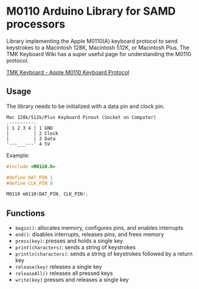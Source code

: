 # M0110 Arduino Library for SAMD processors

Library implementing the Apple M0110(A) keyboard protocol to send keystrokes to a Macintosh 128K, Macintosh 512K, or Macintosh Plus. The TMK Keyboard Wiki has a super useful page for understanding the M0110 protocol.

[TMK Keyboard - Apple M0110 Keyboard Protocol](https://github.com/tmk/tmk_keyboard/wiki/Apple-M0110-Keyboard-Protocol)

## Usage

The library needs to be initialized with a data pin and clock pin.

```
Mac 128k/512k/Plus Keyboard Pinout (Socket on Computer)
.---------.
| 1 2 3 4 | 1 GND
|         | 2 Clock
|         | 3 Data
'---___---' 4 5V
```

Example:

```cpp
#include <M0110.h>

#define DAT_PIN 1
#define CLK_PIN 0

M0110 m0110(DAT_PIN, CLK_PIN);
```

## Functions

- `begin()`: allocates memory, configures pins, and enables interrupts
- `end()`: disables interrupts, releases pins, and frees memory
- `press(key)`: presses and holds a single key
- `print(characters)`: sends a string of keystrokes
- `println(characters)`: sends a string of keystrokes followed by a return key
- `release(key)` releases a single key
- `releaseAll()` releases all pressed keys
- `write(key)` presses and releases a single key

